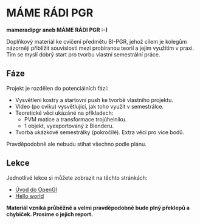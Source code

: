 # MÁME RÁDI PGR

**mameradipgr aneb MÁME RÁDI PGR :-)**

Doplňkový materiál ke cvičení předmětu BI-PGR, jehož cílem je kolegům názorněji
přiblížit souvislosti mezi probíranou teorií a jejím využitím v praxi.
Tím se myslí dobrý start pro tvorbu vlastní semestrální práce.

## Fáze

Projekt je rozdělen do potenciálních fází:
- Vysvětlení kostry a startovní push ke tvorbě vlastního projektu.
- Video (po cviku) vysvětlující, jak toho využít v semestrálce.
- Teoretické věci ukázáné na příkladech:
  - PVM matice a transformace trojúhelníku.
  - 1 objekt, vyexportovaný z Blenderu.
- Tvorba ukázkové semestrálky (pokročilé). Extra věci pro více bodů.

Pravděpodobně ale nebudu stíhat všechno podle plánu.

## Lekce

Jednotlivé lekce si můžete zobrazit na těchto stránkách:

- [Úvod do OpenGl](/Lecture0/lecture0.md)
- [Hello world](/Lecture1/lecture1.md)
<!-- - [Po 2. cviku](/Lectures/TODO.md) -->
<!-- - [Po 3. cviku](/Lecture1/lecture1.md) -->





**Materiál vzniká průběžně a velmi pravděpodobně bude plný překlepů a chybiček.
Prosíme o jejich report.**
